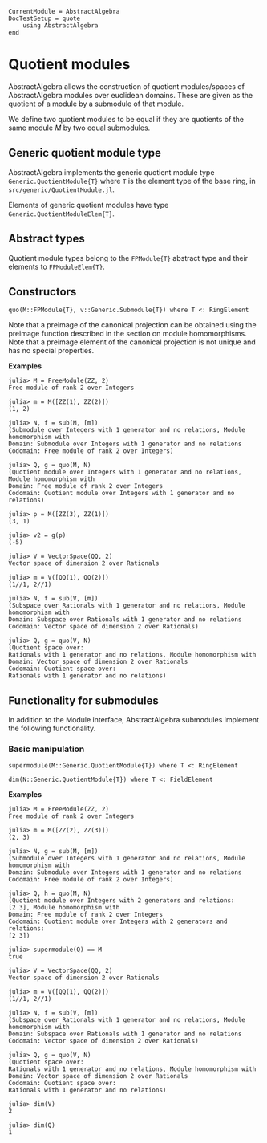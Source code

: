 ```@meta
CurrentModule = AbstractAlgebra
DocTestSetup = quote
    using AbstractAlgebra
end
```

# Quotient modules

AbstractAlgebra allows the construction of quotient modules/spaces of
AbstractAlgebra modules over euclidean domains. These are given as the
quotient of a module by a submodule of that module.

We define two quotient modules to be equal if they are quotients of the
same module $M$ by two equal submodules.

## Generic quotient module type

AbstractAlgebra implements the generic quotient module type
`Generic.QuotientModule{T}` where `T` is the element type of the base ring,
in `src/generic/QuotientModule.jl`.

Elements of generic quotient modules have type `Generic.QuotientModuleElem{T}`.

## Abstract types

Quotient module types belong to the `FPModule{T}` abstract type and their
elements to `FPModuleElem{T}`.

## Constructors

```@docs
quo(M::FPModule{T}, v::Generic.Submodule{T}) where T <: RingElement
```

Note that a preimage of the canonical projection can be obtained using the
preimage function described in the section on module homomorphisms. Note that
a preimage element of the canonical projection is not unique and has no special
properties.

**Examples**

```jldoctest
julia> M = FreeModule(ZZ, 2)
Free module of rank 2 over Integers

julia> m = M([ZZ(1), ZZ(2)])
(1, 2)

julia> N, f = sub(M, [m])
(Submodule over Integers with 1 generator and no relations, Module homomorphism with
Domain: Submodule over Integers with 1 generator and no relations
Codomain: Free module of rank 2 over Integers)

julia> Q, g = quo(M, N)
(Quotient module over Integers with 1 generator and no relations, Module homomorphism with
Domain: Free module of rank 2 over Integers
Codomain: Quotient module over Integers with 1 generator and no relations)

julia> p = M([ZZ(3), ZZ(1)])
(3, 1)

julia> v2 = g(p)
(-5)

julia> V = VectorSpace(QQ, 2)
Vector space of dimension 2 over Rationals

julia> m = V([QQ(1), QQ(2)])
(1//1, 2//1)

julia> N, f = sub(V, [m])
(Subspace over Rationals with 1 generator and no relations, Module homomorphism with
Domain: Subspace over Rationals with 1 generator and no relations
Codomain: Vector space of dimension 2 over Rationals)

julia> Q, g = quo(V, N)
(Quotient space over:
Rationals with 1 generator and no relations, Module homomorphism with
Domain: Vector space of dimension 2 over Rationals
Codomain: Quotient space over:
Rationals with 1 generator and no relations)

```

## Functionality for submodules

In addition to the Module interface, AbstractAlgebra submodules implement the
following functionality.

### Basic manipulation

```@docs
supermodule(M::Generic.QuotientModule{T}) where T <: RingElement

dim(N::Generic.QuotientModule{T}) where T <: FieldElement
```

**Examples**

```jldoctest
julia> M = FreeModule(ZZ, 2)
Free module of rank 2 over Integers

julia> m = M([ZZ(2), ZZ(3)])
(2, 3)

julia> N, g = sub(M, [m])
(Submodule over Integers with 1 generator and no relations, Module homomorphism with
Domain: Submodule over Integers with 1 generator and no relations
Codomain: Free module of rank 2 over Integers)

julia> Q, h = quo(M, N)
(Quotient module over Integers with 2 generators and relations:
[2 3], Module homomorphism with
Domain: Free module of rank 2 over Integers
Codomain: Quotient module over Integers with 2 generators and relations:
[2 3])

julia> supermodule(Q) == M
true

julia> V = VectorSpace(QQ, 2)
Vector space of dimension 2 over Rationals

julia> m = V([QQ(1), QQ(2)])
(1//1, 2//1)

julia> N, f = sub(V, [m])
(Subspace over Rationals with 1 generator and no relations, Module homomorphism with
Domain: Subspace over Rationals with 1 generator and no relations
Codomain: Vector space of dimension 2 over Rationals)

julia> Q, g = quo(V, N)
(Quotient space over:
Rationals with 1 generator and no relations, Module homomorphism with
Domain: Vector space of dimension 2 over Rationals
Codomain: Quotient space over:
Rationals with 1 generator and no relations)

julia> dim(V)
2

julia> dim(Q)
1

```

